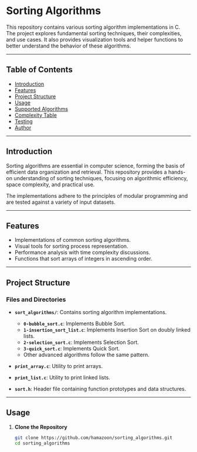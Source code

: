 # Sorting Algorithms

This repository contains various sorting algorithm implementations in C. The project explores fundamental sorting techniques, their complexities, and use cases. It also provides visualization tools and helper functions to better understand the behavior of these algorithms.

---

## Table of Contents

- [Introduction](#introduction)
- [Features](#features)
- [Project Structure](#project-structure)
- [Usage](#usage)
- [Supported Algorithms](#supported-algorithms)
- [Complexity Table](#complexity-table)
- [Testing](#testing)
- [Author](#author)

---

## Introduction

Sorting algorithms are essential in computer science, forming the basis of efficient data organization and retrieval. This repository provides a hands-on understanding of sorting techniques, focusing on algorithmic efficiency, space complexity, and practical use.

The implementations adhere to the principles of modular programming and are tested against a variety of input datasets.

---

## Features

- Implementations of common sorting algorithms.
- Visual tools for sorting process representation.
- Performance analysis with time complexity discussions.
- Functions that sort arrays of integers in ascending order.

---

## Project Structure

### Files and Directories

- **`sort_algorithms/`**: Contains sorting algorithm implementations.
  - **`0-bubble_sort.c`**: Implements Bubble Sort.
  - **`1-insertion_sort_list.c`**: Implements Insertion Sort on doubly linked lists.
  - **`2-selection_sort.c`**: Implements Selection Sort.
  - **`3-quick_sort.c`**: Implements Quick Sort.
  - Other advanced algorithms follow the same pattern.
  
- **`print_array.c`**: Utility to print arrays.
- **`print_list.c`**: Utility to print linked lists.
- **`sort.h`**: Header file containing function prototypes and data structures.

---

## Usage

1. **Clone the Repository**
   ```bash
   git clone https://github.com/hamazoon/sorting_algorithms.git
   cd sorting_algorithms

